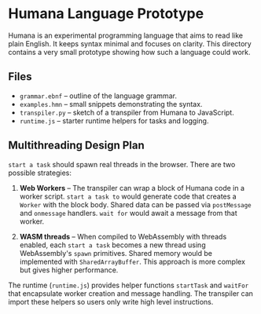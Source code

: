 # Humana Language Prototype

Humana is an experimental programming language that aims to read like plain
English. It keeps syntax minimal and focuses on clarity. This directory contains
a very small prototype showing how such a language could work.

## Files

- `grammar.ebnf` – outline of the language grammar.
- `examples.hmn` – small snippets demonstrating the syntax.
- `transpiler.py` – sketch of a transpiler from Humana to JavaScript.
- `runtime.js` – starter runtime helpers for tasks and logging.

## Multithreading Design Plan

`start a task` should spawn real threads in the browser. There are two possible
strategies:

1. **Web Workers** – The transpiler can wrap a block of Humana code in a worker
   script. `start a task to` would generate code that creates a `Worker` with the
   block body. Shared data can be passed via `postMessage` and
   `onmessage` handlers. `wait for` would await a message from that worker.

2. **WASM threads** – When compiled to WebAssembly with threads enabled, each
   `start a task` becomes a new thread using WebAssembly's `spawn` primitives.
   Shared memory would be implemented with `SharedArrayBuffer`. This approach is
   more complex but gives higher performance.

The runtime (`runtime.js`) provides helper functions `startTask` and `waitFor`
that encapsulate worker creation and message handling. The transpiler can import
these helpers so users only write high level instructions.
